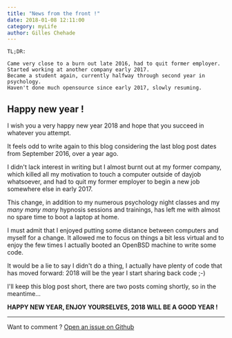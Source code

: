 ```yaml
---
title: "News from the front !"
date: 2018-01-08 12:11:00
category: myLife
author: Gilles Chehade
---
```


	TL;DR:
	
	Came very close to a burn out late 2016, had to quit former employer.
	Started working at another company early 2017.
	Became a student again, currently halfway through second year in psychology.
	Haven't done much opensource since early 2017, slowly resuming.


Happy new year !
----------------
I wish you a very happy new year 2018 and hope that you succeed in whatever you attempt.


It feels odd to write again to this blog considering the last blog post dates from September 2016, over a year ago.


I didn't lack interest in writing but I almost burnt out at my former company,
which killed all my motivation to touch a computer outside of dayjob whatsoever,
and had to quit my former employer to begin a new job somewhere else in early 2017.


This change,
in addition to my numerous psychology night classes and my _many many many_ hypnosis sessions and trainings,
has left me with almost no spare time to boot a laptop at home.


I must admit that I enjoyed putting some distance between computers and myself for a change.
It allowed me to focus on things a bit less virtual and to enjoy the few times I actually booted an OpenBSD machine to write some code.


It would be a lie to say I didn't do a thing,
I actually have plenty of code that has moved forward:
2018 will be the year I start sharing back code ;-)


I'll keep this blog post short,
there are two posts coming shortly,
so in the meantime...


**HAPPY NEW YEAR, ENJOY YOURSELVES, 2018 WILL BE A GOOD YEAR !**

---
Want to comment ? [Open an issue on Github](https://github.com/poolpOrg/poolpOrg.github.io/issues/)
